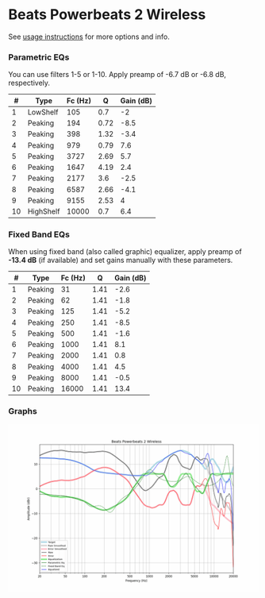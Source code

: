 # Beats Powerbeats 2 Wireless
See [usage instructions](https://github.com/jaakkopasanen/AutoEq#usage) for more options and info.

### Parametric EQs
You can use filters 1-5 or 1-10. Apply preamp of -6.7 dB or -6.8 dB, respectively.

|   # | Type      |   Fc (Hz) |    Q |   Gain (dB) |
|-----|-----------|-----------|------|-------------|
|   1 | LowShelf  |       105 | 0.7  |        -2   |
|   2 | Peaking   |       194 | 0.72 |        -8.5 |
|   3 | Peaking   |       398 | 1.32 |        -3.4 |
|   4 | Peaking   |       979 | 0.79 |         7.6 |
|   5 | Peaking   |      3727 | 2.69 |         5.7 |
|   6 | Peaking   |      1647 | 4.19 |         2.4 |
|   7 | Peaking   |      2177 | 3.6  |        -2.5 |
|   8 | Peaking   |      6587 | 2.66 |        -4.1 |
|   9 | Peaking   |      9155 | 2.53 |         4   |
|  10 | HighShelf |     10000 | 0.7  |         6.4 |

### Fixed Band EQs
When using fixed band (also called graphic) equalizer, apply preamp of **-13.4 dB** (if available) and set gains manually with these parameters.

|   # | Type    |   Fc (Hz) |    Q |   Gain (dB) |
|-----|---------|-----------|------|-------------|
|   1 | Peaking |        31 | 1.41 |        -2.6 |
|   2 | Peaking |        62 | 1.41 |        -1.8 |
|   3 | Peaking |       125 | 1.41 |        -5.2 |
|   4 | Peaking |       250 | 1.41 |        -8.5 |
|   5 | Peaking |       500 | 1.41 |        -1.6 |
|   6 | Peaking |      1000 | 1.41 |         8.1 |
|   7 | Peaking |      2000 | 1.41 |         0.8 |
|   8 | Peaking |      4000 | 1.41 |         4.5 |
|   9 | Peaking |      8000 | 1.41 |        -0.5 |
|  10 | Peaking |     16000 | 1.41 |        13.4 |

### Graphs
![](./Beats%20Powerbeats%202%20Wireless.png)

